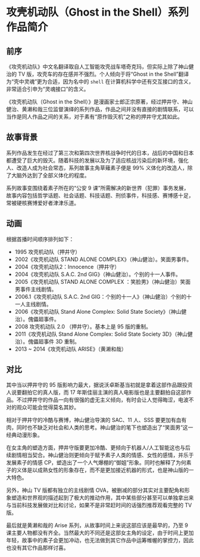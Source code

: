 # 攻壳机动队（Ghost in the Shell）系列作品简介

## 前序

《攻壳机动队》中文名翻译取自人工智能攻壳战车塔奇克玛，但实际上除了神山健治的 TV 版，攻壳车的存在感并不强烈。个人倾向于将“Ghost in the Shell”翻译为“壳中灵魂”更为合适，因为名中的 ``shell`` 在计算机科学中还有交互接口的含义，非常适合引申为“灵魂接口”的含义。

《攻壳机动队（Ghost in the Shell）》是漫画家士郎正宗原著，经过押井守、神山健治、黄濑和哉三位监督演绎的系列作品，作品之间并没有直接的剧情联系，可以当作是同人作品之间的关系，对于素有“原作毁灭机”之称的押井守尤其如此。

## 故事背景

系列作品发生在经过了第三次和第四次世界核战争时代的日本，战后的中国和日本都遭受了巨大的毁灭。随着科技的发展以及为了适应核战污染后的新环境，强化人、改造人成为社会常态，系列故事主角草薙素子便是 99% 义体化的改造人，除了大脑外达到了全部义体化的程度。

系列故事变围绕着素子所在的“公安 9 课”所需解决的新世界（犯罪）事务发展，故事内容包括哲学话题、社会话题、科技话题、刑侦事件，科技感、赛博感十足，常被硬核赛博爱好者津津乐道。

## 动画

根据首播时间顺序排列如下：

- 1995 攻壳机动队（押井守）
- 2002《攻壳机动队 STAND ALONE COMPLEX》（神山健治）。笑面男事件。
- 2004《攻壳机动队2：Innocence（押井守）
- 2004《攻壳机动队 S.A.C. 2nd GIG》（神山健治）。个别的十一人事件。
- 2005《攻壳机动队 STAND ALONE COMPLEX ：笑脸男》（神山健治）笑面男事件主线剧情。
- 2006.1《攻壳机动队 S.A.C. 2nd GIG：个别的十一人》（神山健治）个别的十一人主线剧情。
- 2006《攻壳机动队 Stand Alone Complex: Solid State Society》（神山健治）。傀儡廻事件。
- 2008 攻壳机动队 2.0 （押井守）。基本上是 95 版的重制。
- 2011《攻壳机动队 Stand Alone Complex: Solid State Society 3D》（神山健治）。傀儡廻事件 3D 重制。
- 2013 ~ 2014《攻壳机动队 ARISE》（黄濑和哉）

## 对比

其中当以押井守的 95 版影响力最大，据说沃卓斯基当初就是拿着这部作品跟投资人说要翻拍它的真人版，而 17 年斯佳丽主演的真人电影版也是主要翻拍自这部作品。不过押井守的作品一向有很强的虚无主义倾向，有时会让人觉得晦涩，电波不对的观众可能会觉得莫名其妙。

相对于押井守的冷酷与赛博，神山健治导演的 SAC、11 人、SSS 要更加有血有肉，同时也不缺乏对社会和人类的思考。神山健治的笔下也塑造出了“笑面男”这一经典动漫形象。

在女主角的塑造方面，押井守版要更加冷酷、更倾向于机器人/人工智能这也与后续剧情相当契合。神山健治则更倾向于赋予素子人类的情感、女性的感情，并乐于发展素子的情感 CP，塑造出了一个人气爆棚的“御姐”形象。同时也解释了为何素子的义体是以成熟女性的形象存在，而不是更加接近机器的形式，也是神山版的一大特色。

另外，神山 TV 版都有独立的主线剧情 OVA，被删减的部分其实对主要配角和形象塑造和世界观的描述起到了极大的推动作用，其中某些部分甚至可以单独拿出来与当前科技发展做对比和讨论，如果不是非常赶时间的话强烈推荐观看完整的 TV 版。

最后就是黄濑和哉的 Arise 系列，从故事时间上来说这部应该是最早的，乃至 9 课主要人物都没有齐全。当然最大的不同还是这部女主角的设定，由于时间上更加年轻，故事中的素子会更加冲动，也无法做到其它作品中运筹帷幄的掌控力，因此也没有其它作品那样讨喜。
